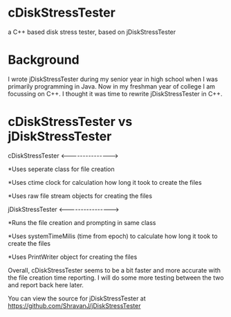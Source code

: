 # cDiskStressTester
a C++ based disk stress tester, based on jDiskStressTester

Background
==========
I wrote jDiskStressTester during my senior year in high school when I was primarily programming in Java. Now in my freshman year of college I am focussing on C++. I thought it was time to rewrite jDiskStressTester in C++.


cDiskStressTester vs jDiskStressTester
======================================
cDiskStressTester
<--------------->

*Uses seperate class for file creation

*Uses ctime clock for calculation how long it took to create the files

*Uses raw file stream objects for creating the files


jDiskStressTester
<---------------->

*Runs the file creation and prompting in same class

*Uses systemTimeMilis (time from epoch) to calculate how long it took to create the files

*Uses PrintWriter object for creating the files


Overall, cDiskStressTester seems to be a bit faster and more accurate with the file creation time reporting. I will do some more testing between the two and report back here later.


You can view the source for jDiskStressTester at https://github.com/ShravanJ/jDiskStressTester
